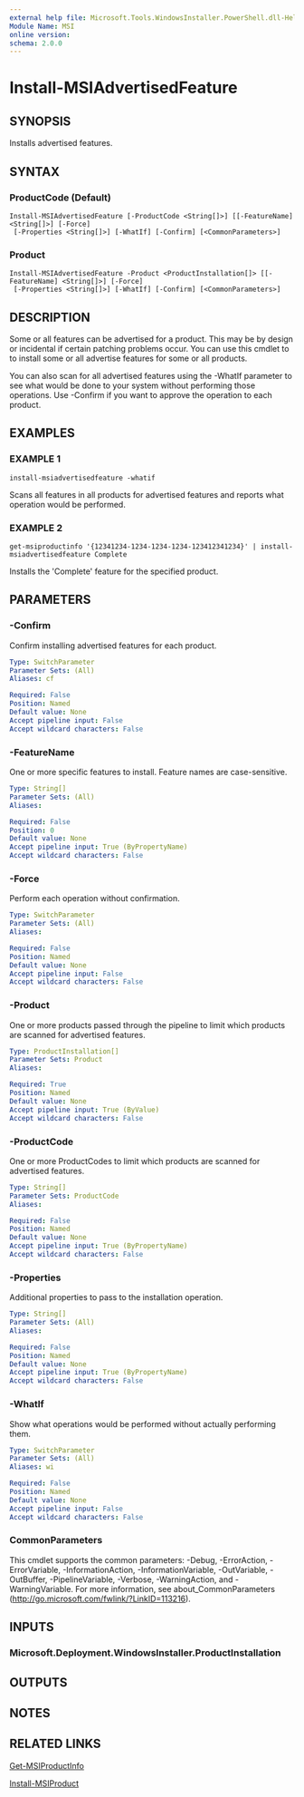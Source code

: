 ```yaml
---
external help file: Microsoft.Tools.WindowsInstaller.PowerShell.dll-Help.xml
Module Name: MSI
online version:
schema: 2.0.0
---
```


# Install-MSIAdvertisedFeature

## SYNOPSIS
Installs advertised features.

## SYNTAX

### ProductCode (Default)
```
Install-MSIAdvertisedFeature [-ProductCode <String[]>] [[-FeatureName] <String[]>] [-Force]
 [-Properties <String[]>] [-WhatIf] [-Confirm] [<CommonParameters>]
```

### Product
```
Install-MSIAdvertisedFeature -Product <ProductInstallation[]> [[-FeatureName] <String[]>] [-Force]
 [-Properties <String[]>] [-WhatIf] [-Confirm] [<CommonParameters>]
```

## DESCRIPTION
Some or all features can be advertised for a product.
This may be by design or incidental if certain patching problems occur.
You can use this cmdlet to to install some or all advertise features for some or all products.

You can also scan for all advertised features using the -WhatIf parameter to see what would be done to your system without performing those operations.
Use -Confirm if you want to approve the operation to each product.

## EXAMPLES

### EXAMPLE 1
```
install-msiadvertisedfeature -whatif
```

Scans all features in all products for advertised features and reports what operation would be performed.

### EXAMPLE 2
```
get-msiproductinfo '{12341234-1234-1234-1234-123412341234}' | install-msiadvertisedfeature Complete
```

Installs the 'Complete' feature for the specified product.

## PARAMETERS

### -Confirm
Confirm installing advertised features for each product.

```yaml
Type: SwitchParameter
Parameter Sets: (All)
Aliases: cf

Required: False
Position: Named
Default value: None
Accept pipeline input: False
Accept wildcard characters: False
```

### -FeatureName
One or more specific features to install.
Feature names are case-sensitive.

```yaml
Type: String[]
Parameter Sets: (All)
Aliases:

Required: False
Position: 0
Default value: None
Accept pipeline input: True (ByPropertyName)
Accept wildcard characters: False
```

### -Force
Perform each operation without confirmation.

```yaml
Type: SwitchParameter
Parameter Sets: (All)
Aliases:

Required: False
Position: Named
Default value: None
Accept pipeline input: False
Accept wildcard characters: False
```

### -Product
One or more products passed through the pipeline to limit which products are scanned for advertised features.

```yaml
Type: ProductInstallation[]
Parameter Sets: Product
Aliases:

Required: True
Position: Named
Default value: None
Accept pipeline input: True (ByValue)
Accept wildcard characters: False
```

### -ProductCode
One or more ProductCodes to limit which products are scanned for advertised features.

```yaml
Type: String[]
Parameter Sets: ProductCode
Aliases:

Required: False
Position: Named
Default value: None
Accept pipeline input: True (ByPropertyName)
Accept wildcard characters: False
```

### -Properties
Additional properties to pass to the installation operation.

```yaml
Type: String[]
Parameter Sets: (All)
Aliases:

Required: False
Position: Named
Default value: None
Accept pipeline input: True (ByPropertyName)
Accept wildcard characters: False
```

### -WhatIf
Show what operations would be performed without actually performing them.

```yaml
Type: SwitchParameter
Parameter Sets: (All)
Aliases: wi

Required: False
Position: Named
Default value: None
Accept pipeline input: False
Accept wildcard characters: False
```

### CommonParameters
This cmdlet supports the common parameters: -Debug, -ErrorAction, -ErrorVariable, -InformationAction, -InformationVariable, -OutVariable, -OutBuffer, -PipelineVariable, -Verbose, -WarningAction, and -WarningVariable.
For more information, see about_CommonParameters (http://go.microsoft.com/fwlink/?LinkID=113216).

## INPUTS

### Microsoft.Deployment.WindowsInstaller.ProductInstallation

## OUTPUTS

## NOTES

## RELATED LINKS

[Get-MSIProductInfo](get-msiproductinfo)

[Install-MSIProduct](install-msiproduct)

